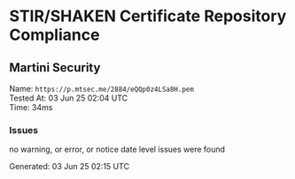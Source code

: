 # STIR/SHAKEN Certificate Repository Compliance

## Martini Security

Name: `https://p.mtsec.me/2884/eQQp0z4LSa8H.pem`\
Tested At: 03 Jun 25 02:04 UTC\
Time: 34ms

### Issues

no warning, or error, or notice date level issues were found

Generated: 03 Jun 25 02:15 UTC